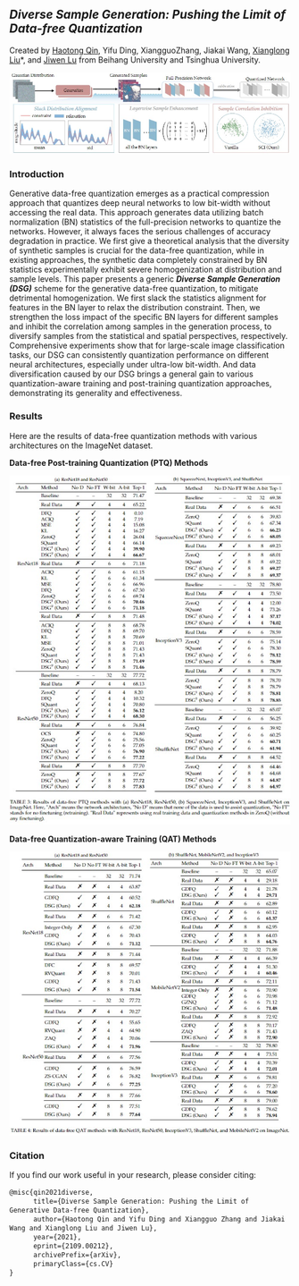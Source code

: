 ## ***Diverse Sample Generation: Pushing the Limit of Data-free Quantization***

Created by [Haotong Qin](https://htqin.github.io/), Yifu Ding, XiangguoZhang, Jiakai Wang, [Xianglong Liu](http://sites.nlsde.buaa.edu.cn/~xlliu/)*, and [Jiwen Lu](http://ivg.au.tsinghua.edu.cn/Jiwen_Lu/) from Beihang University and Tsinghua University.

![framework](figures/framework.jpg)

### Introduction

Generative data-free quantization emerges as a practical compression approach that quantizes deep neural networks to low bit-width without accessing the real data. This approach generates data utilizing batch normalization (BN) statistics of the full-precision networks to quantize the networks. However, it always faces the serious challenges of accuracy degradation in practice. We first give a theoretical analysis that the diversity of synthetic samples is crucial for the data-free quantization, while in existing approaches, the synthetic data completely constrained by BN statistics experimentally exhibit severe homogenization at distribution and sample levels. This paper presents a generic ***Diverse Sample Generation (DSG)*** scheme for the generative data-free quantization, to mitigate detrimental homogenization. We first slack the statistics alignment for features in the BN layer to relax the distribution constraint. Then, we strengthen the loss impact of the specific BN layers for different samples and inhibit the correlation among samples in the generation process, to diversify samples from the statistical and spatial perspectives, respectively. Comprehensive experiments show that for large-scale image classification tasks, our DSG can consistently quantization performance on different neural architectures, especially under ultra-low bit-width. And data diversification caused by our DSG brings a general gain to various quantization-aware training and post-training quantization approaches, demonstrating its generality and effectiveness.

### Results

Here are the results of data-free quantization methods with various architectures on the ImageNet dataset.

**Data-free Post-training Quantization (PTQ) Methods**

![ImageNet-PTQ](figures/ImageNet-PTQ.jpg) 

**Data-free Quantization-aware Training (QAT) Methods**

![ImageNet-QAT](figures/ImageNet-QAT.jpg) 

### Citation

If you find our work useful in your research, please consider citing:

```
@misc{qin2021diverse,
      title={Diverse Sample Generation: Pushing the Limit of Generative Data-free Quantization}, 
      author={Haotong Qin and Yifu Ding and Xiangguo Zhang and Jiakai Wang and Xianglong Liu and Jiwen Lu},
      year={2021},
      eprint={2109.00212},
      archivePrefix={arXiv},
      primaryClass={cs.CV}
}
```
